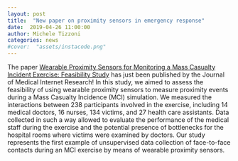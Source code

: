 ```yaml
---
layout: post
title:  "New paper on proximity sensors in emergency response"
date:  2019-04-26 11:00:00
author: Michele Tizzoni
categories: news
#cover:  "assets/instacode.png"
---
```

The paper [Wearable Proximity Sensors for Monitoring a Mass Casualty Incident Exercise: Feasibility Study](https://www.jmir.org/2019/4/e12251/) has just been published by the Journal of Medical Internet Research!
In this study, we aimed to assess the feasibility of using wearable proximity sensors to measure proximity events during a Mass Casualty Incidence (MCI) simulation.
We measured the interactions between 238 participants involved in the exercise, including 14 medical doctors, 16 nurses, 134 victims, and 27 health care assistants.
Data collected in such a way allowed to evaluate the performance of the medical staff during the exercise and the potential presence of bottlenecks for the hospital rooms where victims were examined by doctors.
Our study represents the first example of unsupervised data collection of face-to-face contacts during an MCI exercise by means of wearable proximity sensors.

